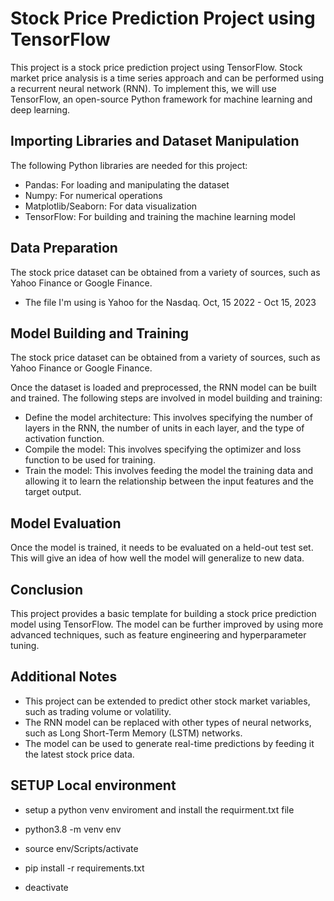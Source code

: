 # Stock Price Prediction Project using TensorFlow

This project is a stock price prediction project using TensorFlow. Stock market price analysis is a time series approach and can be performed using a recurrent neural network (RNN). To implement this, we will use TensorFlow, an open-source Python framework for machine learning and deep learning.

## Importing Libraries and Dataset Manipulation 

The following Python libraries are needed for this project:

- Pandas: For loading and manipulating the dataset
- Numpy: For numerical operations
- Matplotlib/Seaborn: For data visualization
- TensorFlow: For building and training the machine learning model

## Data Preparation

The stock price dataset can be obtained from a variety of sources, such as Yahoo Finance or Google Finance.

 - The file I'm using is Yahoo for the Nasdaq. Oct, 15 2022 - Oct 15, 2023

## Model Building and Training

The stock price dataset can be obtained from a variety of sources, such as Yahoo Finance or Google Finance.


Once the dataset is loaded and preprocessed, the RNN model can be built and trained. The following steps are involved in model building and training:

- Define the model architecture: This involves specifying the number of layers in the RNN, the number of units in each layer, and the type of activation function.
- Compile the model: This involves specifying the optimizer and loss function to be used for training.
- Train the model: This involves feeding the model the training data and allowing it to learn the relationship between the input features and the target output.

## Model Evaluation

Once the model is trained, it needs to be evaluated on a held-out test set. This will give an idea of how well the model will generalize to new data.

## Conclusion

This project provides a basic template for building a stock price prediction model using TensorFlow. The model can be further improved by using more advanced techniques, such as feature engineering and hyperparameter tuning.

## Additional Notes

- This project can be extended to predict other stock market variables, such as trading volume or volatility.
- The RNN model can be replaced with other types of neural networks, such as Long Short-Term Memory (LSTM) networks.
- The model can be used to generate real-time predictions by feeding it the latest stock price data.

## SETUP Local environment

- setup a python venv enviroment and install the requirment.txt file

- python3.8 -m venv env

- source env/Scripts/activate

- pip install -r requirements.txt

- deactivate
